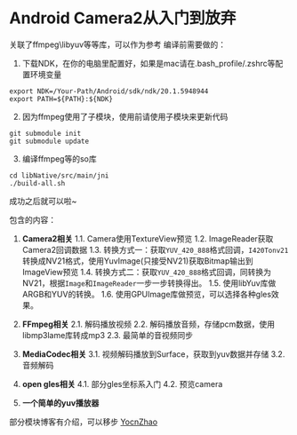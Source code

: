 # Android Camera2从入门到放弃

关联了ffmpeg\libyuv等等库，可以作为参考
编译前需要做的：

1. 下载NDK，在你的电脑里配置好，如果是mac请在.bash_profile/.zshrc等配置环境变量
```shell script
export NDK=/Your-Path/Android/sdk/ndk/20.1.5948944
export PATH=${PATH}:${NDK}
```

2. 因为ffmpeg使用了子模块，使用前请使用子模块来更新代码
```shell script
git submodule init
git submodule update
```

3. 编译ffmpeg等的so库
```shell script
cd libNative/src/main/jni
./build-all.sh
```

成功之后就可以啦~

包含的内容：
1. **Camera2相关**
	1.1. Camera使用TextureView预览
	1.2. ImageReader获取Camera2回调数据
	1.3. 转换方式一：获取`YUV_420_888`格式回调，`I420Tonv21`转换成NV21格式，使用YuvImage(只接受NV21)获取Bitmap输出到ImageView预览
	1.4. 转换方式二：获取`YUV_420_888`格式回调，同转换为NV21，根据`Image`和`ImageReader`一步一步转换得出。
	1.5. 使用libYuv库做ARGB和YUV的转换。
	1.6. 使用GPUImage库做预览，可以选择各种gles效果。

2. **FFmpeg相关**
	2.1. 解码播放视频
	2.2. 解码播放音频，存储pcm数据，使用libmp3lame库转成mp3
	2.3. 最简单的音视频同步

3. **MediaCodec相关**
	3.1. 视频解码播放到Surface，获取到yuv数据并存储
	3.2. 音频解码

4. **open gles相关**
	4.1. 部分gles坐标系入门
	4.2. 预览camera

5. **一个简单的yuv播放器**


部分模块博客有介绍，可以移步 [YocnZhao](https://www.jianshu.com/u/96cd25086c38)
